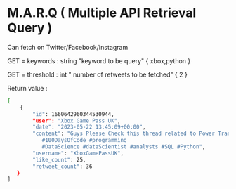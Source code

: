 # M.A.R.Q ( Multiple API Retrieval Query )

Can fetch on Twitter/Facebook/Instagram

GET = keywords : string "keyword to be query" { xbox,python }

GET = threshold : int " number of retweets to be fetched" { 2 }

Return value : 

```bash
[ 
    {
        "id": 1660642960344530944, 
        "user": "Xbox Game Pass UK", 
        "date": "2023-05-22 13:45:09+00:00", 
        "content": "Guys Please Check this thread related to Power Transformer in #machinelearning ✨
           #100DaysOfCode #programming
           #DataScience #dataScientist #analysts #SQL #Python", 
        "username": "XboxGamePassUK", 
        "like_count": 25, 
        "retweet_count": 36
   }
]
```
